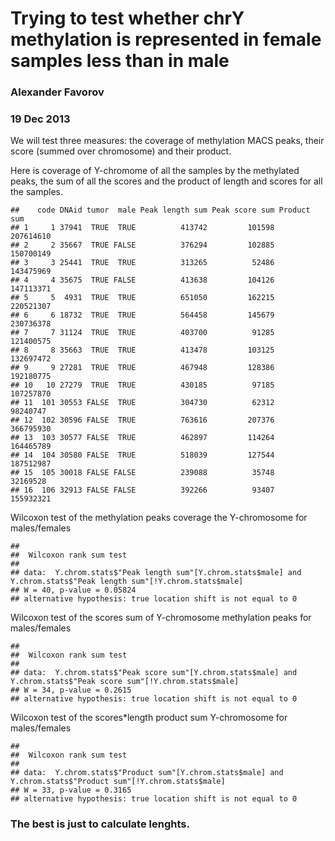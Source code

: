 Trying to test whether chrY methylation is represented in female samples less than in male
========================================================

### Alexander Favorov 
### 19 Dec 2013



We will test three measures: the coverage of methylation MACS peaks, their score (summed over chromosome) and their product.



Here is coverage of Y-chromome of all the samples by the methylated peaks, the sum of all the scores and the product of length and scores for all the samples.


```
##    code DNAid tumor  male Peak length sum Peak score sum Product sum
## 1     1 37941  TRUE  TRUE          413742         101598   207614610
## 2     2 35667  TRUE FALSE          376294         102885   150700149
## 3     3 25441  TRUE  TRUE          313265          52486   143475969
## 4     4 35675  TRUE FALSE          413638         104126   147113371
## 5     5  4931  TRUE  TRUE          651050         162215   220521307
## 6     6 18732  TRUE  TRUE          564458         145679   230736378
## 7     7 31124  TRUE  TRUE          403700          91285   121400575
## 8     8 35663  TRUE  TRUE          413478         103125   132697472
## 9     9 27281  TRUE  TRUE          467948         128386   192180775
## 10   10 27279  TRUE  TRUE          430185          97185   107257870
## 11  101 30553 FALSE  TRUE          304730          62312    98240747
## 12  102 30596 FALSE  TRUE          763616         207376   366795930
## 13  103 30577 FALSE  TRUE          462897         114264   164465789
## 14  104 30580 FALSE  TRUE          518039         127544   187512987
## 15  105 30018 FALSE FALSE          239088          35748    32169528
## 16  106 32913 FALSE FALSE          392266          93407   155932321
```


Wilcoxon test of the methylation peaks coverage the Y-chromosome for males/females 


```
## 
## 	Wilcoxon rank sum test
## 
## data:  Y.chrom.stats$"Peak length sum"[Y.chrom.stats$male] and Y.chrom.stats$"Peak length sum"[!Y.chrom.stats$male]
## W = 40, p-value = 0.05824
## alternative hypothesis: true location shift is not equal to 0
```

Wilcoxon test of the scores sum of Y-chromosome methylation peaks for males/females 


```
## 
## 	Wilcoxon rank sum test
## 
## data:  Y.chrom.stats$"Peak score sum"[Y.chrom.stats$male] and Y.chrom.stats$"Peak score sum"[!Y.chrom.stats$male]
## W = 34, p-value = 0.2615
## alternative hypothesis: true location shift is not equal to 0
```


Wilcoxon test of the scores*length product sum Y-chromosome for males/females 

```
## 
## 	Wilcoxon rank sum test
## 
## data:  Y.chrom.stats$"Product sum"[Y.chrom.stats$male] and Y.chrom.stats$"Product sum"[!Y.chrom.stats$male]
## W = 33, p-value = 0.3165
## alternative hypothesis: true location shift is not equal to 0
```


### The best is just to calculate lenghts.
